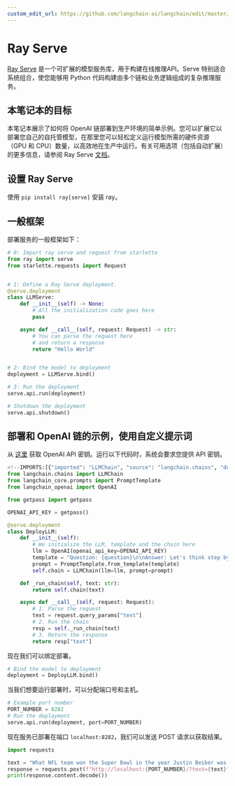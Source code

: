 ```yaml
---
custom_edit_url: https://github.com/langchain-ai/langchain/edit/master/docs/docs/integrations/providers/ray_serve.ipynb
---
```

# Ray Serve

[Ray Serve](https://docs.ray.io/en/latest/serve/index.html) 是一个可扩展的模型服务库，用于构建在线推理API。Serve 特别适合系统组合，使您能够用 Python 代码构建由多个链和业务逻辑组成的复杂推理服务。

## 本笔记本的目标
本笔记本展示了如何将 OpenAI 链部署到生产环境的简单示例。您可以扩展它以部署您自己的自托管模型，在那里您可以轻松定义运行模型所需的硬件资源（GPU 和 CPU）数量，以高效地在生产中运行。有关可用选项（包括自动扩展）的更多信息，请参阅 Ray Serve [文档](https://docs.ray.io/en/latest/serve/getting_started.html)。


## 设置 Ray Serve
使用 `pip install ray[serve]` 安装 ray。

## 一般框架

部署服务的一般框架如下：


```python
# 0: Import ray serve and request from starlette
from ray import serve
from starlette.requests import Request


# 1: Define a Ray Serve deployment.
@serve.deployment
class LLMServe:
    def __init__(self) -> None:
        # All the initialization code goes here
        pass

    async def __call__(self, request: Request) -> str:
        # You can parse the request here
        # and return a response
        return "Hello World"


# 2: Bind the model to deployment
deployment = LLMServe.bind()

# 3: Run the deployment
serve.api.run(deployment)
```


```python
# Shutdown the deployment
serve.api.shutdown()
```

## 部署和 OpenAI 链的示例，使用自定义提示词

从 [这里](https://platform.openai.com/account/api-keys) 获取 OpenAI API 密钥。运行以下代码时，系统会要求您提供 API 密钥。


```python
<!--IMPORTS:[{"imported": "LLMChain", "source": "langchain.chains", "docs": "https://python.langchain.com/api_reference/langchain/chains/langchain.chains.llm.LLMChain.html", "title": "Ray Serve"}, {"imported": "PromptTemplate", "source": "langchain_core.prompts", "docs": "https://python.langchain.com/api_reference/core/prompts/langchain_core.prompts.prompt.PromptTemplate.html", "title": "Ray Serve"}, {"imported": "OpenAI", "source": "langchain_openai", "docs": "https://python.langchain.com/api_reference/openai/llms/langchain_openai.llms.base.OpenAI.html", "title": "Ray Serve"}]-->
from langchain.chains import LLMChain
from langchain_core.prompts import PromptTemplate
from langchain_openai import OpenAI
```


```python
from getpass import getpass

OPENAI_API_KEY = getpass()
```


```python
@serve.deployment
class DeployLLM:
    def __init__(self):
        # We initialize the LLM, template and the chain here
        llm = OpenAI(openai_api_key=OPENAI_API_KEY)
        template = "Question: {question}\n\nAnswer: Let's think step by step."
        prompt = PromptTemplate.from_template(template)
        self.chain = LLMChain(llm=llm, prompt=prompt)

    def _run_chain(self, text: str):
        return self.chain(text)

    async def __call__(self, request: Request):
        # 1. Parse the request
        text = request.query_params["text"]
        # 2. Run the chain
        resp = self._run_chain(text)
        # 3. Return the response
        return resp["text"]
```

现在我们可以绑定部署。


```python
# Bind the model to deployment
deployment = DeployLLM.bind()
```

当我们想要运行部署时，可以分配端口号和主机。


```python
# Example port number
PORT_NUMBER = 8282
# Run the deployment
serve.api.run(deployment, port=PORT_NUMBER)
```

现在服务已部署在端口 `localhost:8282`，我们可以发送 POST 请求以获取结果。


```python
import requests

text = "What NFL team won the Super Bowl in the year Justin Beiber was born?"
response = requests.post(f"http://localhost:{PORT_NUMBER}/?text={text}")
print(response.content.decode())
```
